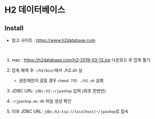 # H2 데이터베이스

## Install

- 참고 사이트 : https://www.h2database.com

</br>

1.  mac : https://h2database.com/h2-2019-03-13.zip 다운로드 후 압축 풀기

2. 압축 해제 후 `~/h2/bin/`에서 ./h2.sh 실

    - 권한제한이 걸릴 경우 `chmod 755 ./h2.sh` 실행

3. JDBC URL: `jdbc:h2:~/jpashop` 입력 (최초 한번만)      

4. `~/jpashop.mv.db` 파일 생성 확인

5. 이후 JDBC URL: `jdbc:h2:tcp://localhost/~/jpashop`로 접속 

 